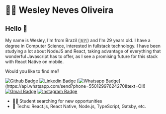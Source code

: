 # :man_technologist: Wesley Neves Oliveira

## Hello 👋

My name is Wesley, I'm from Brazil (🇧🇷) and I'm 29 years old. I have a degree in Computer Science, interested in fullstack technology. I have been studying a lot about NodeJS and React, taking advantage of everything that wonderful Javascript has to offer, as I see a promising future for this stack with React Native on mobile. 

Would you like to find me?

[![Github Badge](https://img.shields.io/badge/-Github-000?style=flat-square&logo=Github&logoColor=white&link=https://github.com/wesleynevesoliveira)](https://github.com/wesleynevesoliveira)
[![Linkedin Badge](https://img.shields.io/badge/-LinkedIn-blue?style=flat-square&logo=Linkedin&logoColor=white&link=https://www.linkedin.com/in/wesleynevesoliveira/)](https://www.linkedin.com/in/wesleynevesoliveira/)
[![Whatsapp Badge](https://img.shields.io/badge/-Whatsapp-4CA143?style=flat-square&labelColor=4CA143&logo=whatsapp&logoColor=white&link=https://api.whatsapp.com/send?phone=55012997624270&text=OI!)](https://api.whatsapp.com/send?phone=55012997624270&text=OI!)
[![Gmail Badge](https://img.shields.io/badge/-Gmail-c14438?style=flat-square&logo=Gmail&logoColor=white&link=mailto:wesley.neves.oliveira@gmail.com)](mailto:wesley.neves.oliveira@gmail.com)
[![Instagram Badge](https://img.shields.io/badge/-Instagram-violet?style=flat-square&logo=Instagram&logoColor=white&link=https://www.instagram.com/__wesleyneves/)](https://www.instagram.com/__wesleyneves/) 

- :office_worker: Student searching for new opportunities
- :blue_heart: Techs: React.js, React Native, Node.js, TypeScript, Gatsby, etc.

